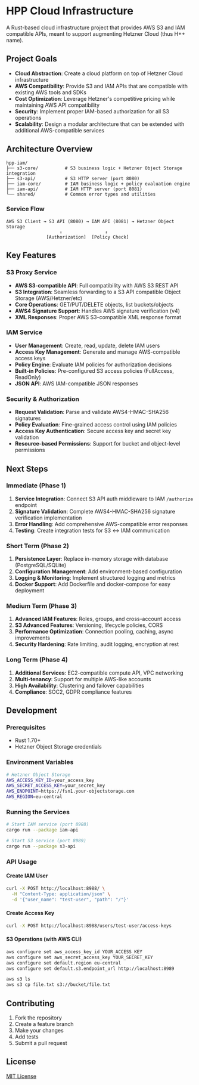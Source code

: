 # HPP Cloud Infrastructure

A Rust-based cloud infrastructure project that provides AWS S3 and IAM compatible APIs, meant to support augmenting Hetzner Cloud (thus H++ name).

## Project Goals

- **Cloud Abstraction**: Create a cloud platform on top of Hetzner Cloud infrastructure
- **AWS Compatibility**: Provide S3 and IAM APIs that are compatible with existing AWS tools and SDKs
- **Cost Optimization**: Leverage Hetzner's competitive pricing while maintaining AWS API compatibility
- **Security**: Implement proper IAM-based authorization for all S3 operations
- **Scalability**: Design a modular architecture that can be extended with additional AWS-compatible services

## Architecture Overview

```
hpp-iam/
├── s3-core/          # S3 business logic + Hetzner Object Storage integration
├── s3-api/           # S3 HTTP server (port 8080)
├── iam-core/         # IAM business logic + policy evaluation engine  
├── iam-api/          # IAM HTTP server (port 8081)
└── shared/           # Common error types and utilities
```

### Service Flow
```
AWS S3 Client → S3 API (8080) → IAM API (8081) → Hetzner Object Storage
                    ↓                ↓
               [Authorization]  [Policy Check]
```

## Key Features

### S3 Proxy Service
- **AWS S3-compatible API**: Full compatibility with AWS S3 REST API
- **S3 Integration**: Seamless forwarding to a S3 API compatible Object Storage (AWS/Hetzner/etc)
- **Core Operations**: GET/PUT/DELETE objects, list buckets/objects
- **AWS4 Signature Support**: Handles AWS signature verification (v4)
- **XML Responses**: Proper AWS S3-compatible XML response format

### IAM Service
- **User Management**: Create, read, update, delete IAM users
- **Access Key Management**: Generate and manage AWS-compatible access keys
- **Policy Engine**: Evaluate IAM policies for authorization decisions
- **Built-in Policies**: Pre-configured S3 access policies (FullAccess, ReadOnly)
- **JSON API**: AWS IAM-compatible JSON responses

### Security & Authorization
- **Request Validation**: Parse and validate AWS4-HMAC-SHA256 signatures
- **Policy Evaluation**: Fine-grained access control using IAM policies
- **Access Key Authentication**: Secure access key and secret key validation
- **Resource-based Permissions**: Support for bucket and object-level permissions

## Next Steps

### Immediate (Phase 1)
1. **Service Integration**: Connect S3 API auth middleware to IAM `/authorize` endpoint
2. **Signature Validation**: Complete AWS4-HMAC-SHA256 signature verification implementation
3. **Error Handling**: Add comprehensive AWS-compatible error responses
4. **Testing**: Create integration tests for S3 ↔ IAM communication

### Short Term (Phase 2)
1. **Persistence Layer**: Replace in-memory storage with database (PostgreSQL/SQLite)
2. **Configuration Management**: Add environment-based configuration
3. **Logging & Monitoring**: Implement structured logging and metrics
4. **Docker Support**: Add Dockerfile and docker-compose for easy deployment

### Medium Term (Phase 3)
1. **Advanced IAM Features**: Roles, groups, and cross-account access
2. **S3 Advanced Features**: Versioning, lifecycle policies, CORS
3. **Performance Optimization**: Connection pooling, caching, async improvements
4. **Security Hardening**: Rate limiting, audit logging, encryption at rest

### Long Term (Phase 4)
1. **Additional Services**: EC2-compatible compute API, VPC networking
2. **Multi-tenancy**: Support for multiple AWS-like accounts
3. **High Availability**: Clustering and failover capabilities
4. **Compliance**: SOC2, GDPR compliance features

## Development

### Prerequisites
- Rust 1.70+ 
- Hetzner Object Storage credentials

### Environment Variables
```bash
# Hetzner Object Storage
AWS_ACCESS_KEY_ID=your_access_key
AWS_SECRET_ACCESS_KEY=your_secret_key  
AWS_ENDPOINT=https://fsn1.your-objectstorage.com
AWS_REGION=eu-central
```

### Running the Services

```bash
# Start IAM service (port 8988)
cargo run --package iam-api

# Start S3 service (port 8989)  
cargo run --package s3-api
```

### API Usage

#### Create IAM User
```bash
curl -X POST http://localhost:8988/ \
  -H "Content-Type: application/json" \
  -d '{"user_name": "test-user", "path": "/"}'
```

#### Create Access Key
```bash
curl -X POST http://localhost:8988/users/test-user/access-keys
```

#### S3 Operations (with AWS CLI)
```bash
aws configure set aws_access_key_id YOUR_ACCESS_KEY
aws configure set aws_secret_access_key YOUR_SECRET_KEY
aws configure set default.region eu-central
aws configure set default.s3.endpoint_url http://localhost:8989

aws s3 ls
aws s3 cp file.txt s3://bucket/file.txt
```

## Contributing

1. Fork the repository
2. Create a feature branch
3. Make your changes
4. Add tests
5. Submit a pull request

## License

[MIT License](LICENSE)